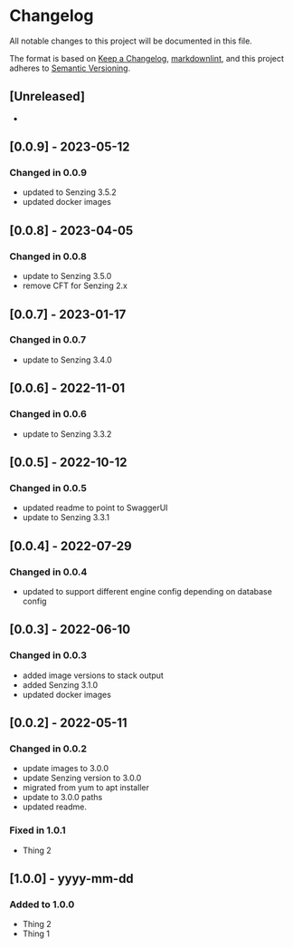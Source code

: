 # Changelog

All notable changes to this project will be documented in this file.

The format is based on [Keep a Changelog](https://keepachangelog.com/en/1.0.0/),
[markdownlint](https://dlaa.me/markdownlint/),
and this project adheres to [Semantic Versioning](https://semver.org/spec/v2.0.0.html).

## [Unreleased]

-

## [0.0.9] - 2023-05-12

### Changed in 0.0.9

- updated to Senzing 3.5.2
- updated docker images

## [0.0.8] - 2023-04-05

### Changed in 0.0.8

- update to Senzing 3.5.0
- remove CFT for Senzing 2.x

## [0.0.7] - 2023-01-17

### Changed in 0.0.7

- update to Senzing 3.4.0

## [0.0.6] - 2022-11-01

### Changed in 0.0.6

- update to Senzing 3.3.2

## [0.0.5] - 2022-10-12

### Changed in 0.0.5

- updated readme to point to SwaggerUI
- update to Senzing 3.3.1

## [0.0.4] - 2022-07-29

### Changed in 0.0.4

- updated to support different engine config depending on database config

## [0.0.3] - 2022-06-10

### Changed in 0.0.3

- added image versions to stack output
- added Senzing 3.1.0
- updated docker images

## [0.0.2] - 2022-05-11

### Changed in 0.0.2

- update images to 3.0.0
- update Senzing version to 3.0.0
- migrated from yum to apt installer
- update to 3.0.0 paths
- updated readme.

### Fixed in 1.0.1

- Thing 2

## [1.0.0] - yyyy-mm-dd

### Added to 1.0.0

- Thing 2
- Thing 1
